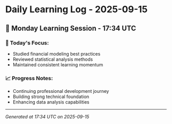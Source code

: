 # Daily Learning Log - 2025-09-15

## 📅 Monday Learning Session - 17:34 UTC

### 🎯 Today's Focus:
- Studied financial modeling best practices
- Reviewed statistical analysis methods
- Maintained consistent learning momentum

### 📈 Progress Notes:
- Continuing professional development journey
- Building strong technical foundation
- Enhancing data analysis capabilities

---
*Generated at 17:34 UTC on 2025-09-15*
